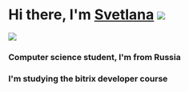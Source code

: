 # Hi there, I'm [Svetlana](https://github.com/flower2704/) ![](https://github.com/blackcater/blackcater/raw/main/images/Hi.gif) 
![](https://i.pinimg.com/originals/30/78/43/307843fce397daceae0a7f80e9cef21a.jpg) 

### Computer science student, I'm from Russia
### I'm studying the bitrix developer course
